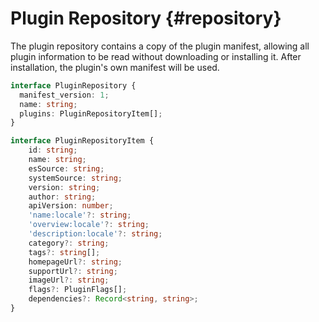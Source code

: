 # Plugin Repository {#repository}

The plugin repository contains a copy of the plugin manifest, allowing all plugin information to be read without downloading or installing it. After installation, the plugin's own manifest will be used.

```typescript
interface PluginRepository {
  manifest_version: 1;
  name: string;
  plugins: PluginRepositoryItem[];
}

interface PluginRepositoryItem {
    id: string;
    name: string;
    esSource: string;
    systemSource: string;
    version: string;
    author: string;
    apiVersion: number;
    'name:locale'?: string;
    'overview:locale'?: string;
    'description:locale'?: string;
    category?: string;
    tags?: string[];
    homepageUrl?: string;
    supportUrl?: string;
    imageUrl?: string;
    flags?: PluginFlags[];
    dependencies?: Record<string, string>;
}
```
